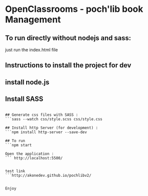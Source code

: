 # OpenClassrooms - poch'lib book Management

## To run directly without nodejs and  sass: 
just run the index.html file

## Instructions to install the project for dev

## install node.js

## Install SASS
```npm install node-sass

## Generate css files with SASS :
```sass --watch css/style.scss css/style.css

## Install http Server (for development) :
```npm install http-server --save-dev

## To run
```npm start

Open the application :
``` http://localhost:5500/


test link
```http://akonedev.github.io/pochlibv2/


Enjoy 
